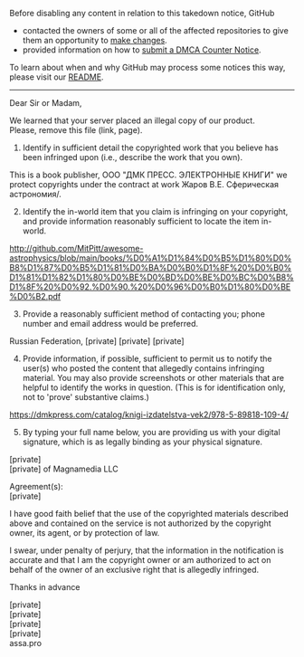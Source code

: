 Before disabling any content in relation to this takedown notice, GitHub
- contacted the owners of some or all of the affected repositories to give them an opportunity to [make changes](https://docs.github.com/en/github/site-policy/dmca-takedown-policy#a-how-does-this-actually-work).
- provided information on how to [submit a DMCA Counter Notice](https://docs.github.com/en/articles/guide-to-submitting-a-dmca-counter-notice).

To learn about when and why GitHub may process some notices this way, please visit our [README](https://github.com/github/dmca/blob/master/README.md#anatomy-of-a-takedown-notice).

---

Dear Sir or Madam,

We learned that your server placed an illegal copy of our product.  
Please, remove this file (link, page).

1. Identify in sufficient detail the copyrighted work that you believe has been infringed upon (i.e., describe the work that you own).

This is a book publisher, ООО "ДМК ПРЕСС. ЭЛЕКТРОННЫЕ КНИГИ" we protect copyrights under the contract at work Жаров В.Е. Сферическая астрономия/.

2. Identify the in-world item that you claim is infringing on your copyright, and provide information reasonably sufficient to locate the item in-world.

http://github.com/MitPitt/awesome-astrophysics/blob/main/books/%D0%A1%D1%84%D0%B5%D1%80%D0%B8%D1%87%D0%B5%D1%81%D0%BA%D0%B0%D1%8F%20%D0%B0%D1%81%D1%82%D1%80%D0%BE%D0%BD%D0%BE%D0%BC%D0%B8%D1%8F%20%D0%92.%D0%90.%20%D0%96%D0%B0%D1%80%D0%BE%D0%B2.pdf

3. Provide a reasonably sufficient method of contacting you; phone number and email address would be preferred.

Russian Federation, [private] [private] [private]

4. Provide information, if possible, sufficient to permit us to notify the user(s) who posted the content that allegedly contains infringing material. You may also provide screenshots or other materials that are helpful to identify the works in question. (This is for identification only, not to 'prove' substantive claims.)

https://dmkpress.com/catalog/knigi-izdatelstva-vek2/978-5-89818-109-4/

5. By typing your full name below, you are providing us with your digital signature, which is as legally binding as your physical signature.

[private]  
[private] of Magnamedia LLC  

Agreement(s):  
[private]

I have good faith belief that the use of the copyrighted materials described above and contained on the service is not authorized by the copyright owner, its agent, or by protection of law.

I swear, under penalty of perjury, that the information in the notification is accurate and that I am the copyright owner or am authorized to act on behalf of the owner of an exclusive right that is allegedly infringed.

Thanks in advance

[private]  
[private]  
[private]  
[private]  
assa.pro
